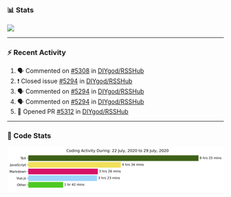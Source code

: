 ### :bar_chart: Stats

<a href="#">
  <img align="center" src="https://github-readme-stats.vercel.app/api?username=henryqw&count_private=true&show_icons=true" />
</a>
<!-- <a href="#">
  <img align="center" src="https://github-readme-stats-git-master.henryqw.vercel.app/api/top-langs/?username=HenryQW&layout=compact" />
</a> -->

---

### :zap: Recent Activity

<!--START_SECTION:activity-->

1. 🗣 Commented on [#5308](https://github.com//DIYgod/RSSHub/issues/5308) in [DIYgod/RSSHub](https://github.com//DIYgod/RSSHub)
2. ❗️ Closed issue [#5294](https://github.com//DIYgod/RSSHub/issues/5294) in [DIYgod/RSSHub](https://github.com//DIYgod/RSSHub)
3. 🗣 Commented on [#5294](https://github.com//DIYgod/RSSHub/issues/5294) in [DIYgod/RSSHub](https://github.com//DIYgod/RSSHub)
4. 🗣 Commented on [#5294](https://github.com//DIYgod/RSSHub/issues/5294) in [DIYgod/RSSHub](https://github.com//DIYgod/RSSHub)
5. 💪 Opened PR [#5312](https://github.com//DIYgod/RSSHub/pull/5312) in [DIYgod/RSSHub](https://github.com//DIYgod/RSSHub)
<!--END_SECTION:activity-->

---

### :calendar: Code Stats

![WakaTime](https://github.com/HenryQW/HenryQW/blob/master/images/stat.svg)
